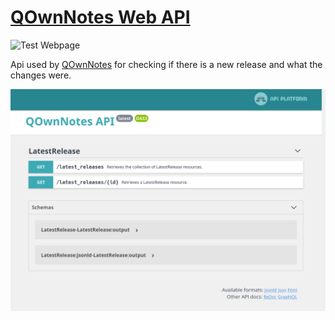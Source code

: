 # [QOwnNotes Web API](https://github.com/qownnotes/api)

![Test Webpage](https://github.com/qownnotes/api/workflows/Test%20Webpage/badge.svg)

Api used by [QOwnNotes](https://github.com/pbek/QOwnNotes) for checking if there is a new release and
what the changes were.

![screenshot](screenshot.png)
